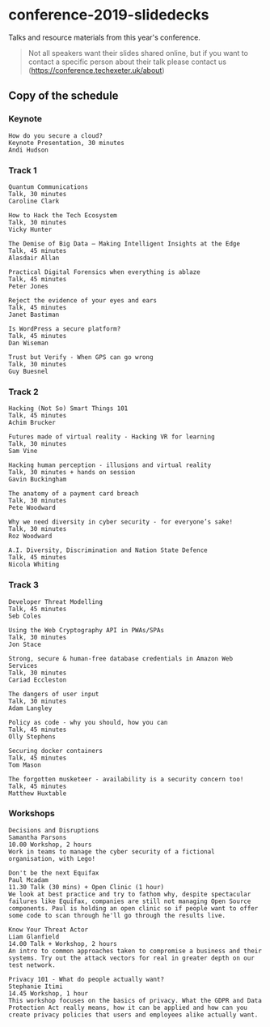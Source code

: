 # conference-2019-slidedecks
Talks and resource materials from this year's conference. 

> Not all speakers want their slides shared online, but if you want to contact a specific person about their talk please contact us (https://conference.techexeter.uk/about)

## Copy of the schedule

### Keynote

    How do you secure a cloud?
    Keynote Presentation, 30 minutes
    Andi Hudson

### Track 1

    Quantum Communications
    Talk, 30 minutes
    Caroline Clark

    How to Hack the Tech Ecosystem
    Talk, 30 minutes
    Vicky Hunter

    The Demise of Big Data — Making Intelligent Insights at the Edge
    Talk, 45 minutes
    Alasdair Allan

    Practical Digital Forensics when everything is ablaze
    Talk, 45 minutes
    Peter Jones

    Reject the evidence of your eyes and ears
    Talk, 45 minutes
    Janet Bastiman

    Is WordPress a secure platform?
    Talk, 45 minutes
    Dan Wiseman

    Trust but Verify - When GPS can go wrong
    Talk, 30 minutes
    Guy Buesnel

### Track 2

    Hacking (Not So) Smart Things 101
    Talk, 45 minutes
    Achim Brucker

    Futures made of virtual reality - Hacking VR for learning
    Talk, 30 minutes
    Sam Vine

    Hacking human perception - illusions and virtual reality
    Talk, 30 minutes + hands on session
    Gavin Buckingham

    The anatomy of a payment card breach
    Talk, 30 minutes
    Pete Woodward

    Why we need diversity in cyber security - for everyone’s sake!
    Talk, 30 minutes
    Roz Woodward

    A.I. Diversity, Discrimination and Nation State Defence
    Talk, 45 minutes
    Nicola Whiting

### Track 3

    Developer Threat Modelling
    Talk, 45 minutes
    Seb Coles

    Using the Web Cryptography API in PWAs/SPAs
    Talk, 30 minutes
    Jon Stace

    Strong, secure & human-free database credentials in Amazon Web Services
    Talk, 30 minutes
    Cariad Eccleston

    The dangers of user input
    Talk, 30 minutes
    Adam Langley

    Policy as code - why you should, how you can
    Talk, 45 minutes
    Olly Stephens

    Securing docker containers
    Talk, 45 minutes
    Tom Mason

    The forgotten musketeer - availability is a security concern too!
    Talk, 45 minutes
    Matthew Huxtable

### Workshops

    Decisions and Disruptions
    Samantha Parsons
    10.00 Workshop, 2 hours
    Work in teams to manage the cyber security of a fictional organisation, with Lego!

    Don't be the next Equifax
    Paul Mcadam
    11.30 Talk (30 mins) + Open Clinic (1 hour)
    We look at best practice and try to fathom why, despite spectacular failures like Equifax, companies are still not managing Open Source components. Paul is holding an open clinic so if people want to offer some code to scan through he'll go through the results live.

    Know Your Threat Actor
    Liam Glanfield
    14.00 Talk + Workshop, 2 hours
    An intro to common approaches taken to compromise a business and their systems. Try out the attack vectors for real in greater depth on our test network.

    Privacy 101 - What do people actually want?
    Stephanie Itimi
    14.45 Workshop, 1 hour
    This workshop focuses on the basics of privacy. What the GDPR and Data Protection Act really means, how it can be applied and how can you create privacy policies that users and employees alike actually want.